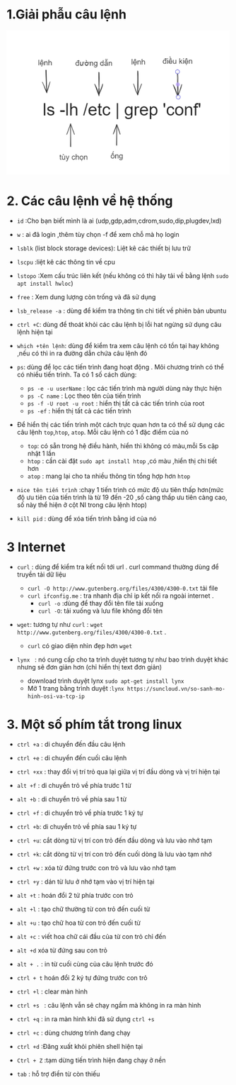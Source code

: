 # 1.Giải phẫu câu lệnh
![Alt](/thuctap/anh/Screenshot_393.png)

# 2. Các câu lệnh về hệ thống
- `id` :Cho bạn biết mình là ai (udp,gdp,adm,cdrom,sudo,dip,plugdev,lxd)
- `w` : ai đã login ,thêm tùy chọn -f để xem chỗ mà họ login
- `lsblk` (list block storage devices): Liệt kê các thiết bị lưu trữ
- `lscpu` :liệt kê các thông tin về cpu
- `lstopo` :Xem cấu trúc liên kết (nếu không có thì hãy tải về bằng lệnh `sudo apt install hwloc`)
- `free` : Xem dung lượng còn trống và đã sử dụng
- `lsb_release -a` : dùng để kiểm tra thông tin chi tiết về phiên bản ubuntu
- `ctrl +C`: dùng để thoát khỏi các câu lệnh bị lỗi hat ngừng sử dụng câu lệnh hiện tại
- `which +tên lệnh`: dùng để kiểm tra xem câu lệnh có tồn tại hay không ,nếu có thì in ra đường dẫn chứa câu lệnh đó
- `ps`: dùng để lọc các tiến trình đang hoạt động . Môi chương trình có thể có nhiều tiến trình. Ta có 1 số cách dùng:
  - `ps -e -u userName` : lọc các tiến trình mà người dùng này thực hiện
  - `ps -C name` : Lọc theo tên của tiến trình
  - `ps -f -U root -u root` : hiển thị tất cả các tiến trình của root
  - `ps -ef` : hiển thị tất cả các tiến trình

- Để hiển thị các tiến trình một cách trực quan hơn ta có thể sử dụng các câu lệnh `top`,`htop`, `atop`. Mỗi câu lệnh có 1 đặc điểm của nó
  - `top`: có sẵn trong hệ điều hành, hiển thì không có màu,mỗi 5s cập nhật 1 lần
  - `htop` : cần cài đặt `sudo apt install htop` ,có màu ,hiển thị chi tiết hơn
  - `atop` : mang lại cho ta nhiều thông tin tổng hợp hơn `htop`

- `nice tên tiến trình` :chạy 1 tiến trình có mức độ ưu tiên thấp hơn(mức độ ưu tiên của tiến trình là từ 19 đến -20 ,số càng thấp ưu tiên càng cao, số này thể hiện ở cột NI trong câu lệnh htop)
- `kill pid` : dùng để xóa tiến trình bằng id của nó

# 3 Internet
- `curl` : dùng để kiểm tra kết nối tới url . curl command thường dùng để truyền tải dữ liệu
  - `curl -O http://www.gutenberg.org/files/4300/4300-0.txt` tải file
  - `curl ifconfig.me` : tra nhanh địa chỉ ip kết nối ra ngoài internet .
    - `curl -o` :dùng để thay đổi tên file tải xuống
    - `curl -O`: tải xuống và lưu file không đổi tên

- `wget`: tương tự như `curl` : `wget http://www.gutenberg.org/files/4300/4300-0.txt` . 
  - `curl` có giao diện nhìn đẹp hơn `wget`

- `lynx ` : nó cung cấp cho ta trình duyệt tương tự như bao trình duyệt khác nhưng sẽ đơn giản hơn (chỉ hiển thị text đơn giản)
  - download trình duyệt lynx `sudo apt-get install lynx`
  - Mở 1 trang bằng trình duyệt :`lynx https://suncloud.vn/so-sanh-mo-hinh-osi-va-tcp-ip`


# 3. Một số phím tắt trong linux
- `ctrl +a` : di chuyển đến đầu câu lệnh
- `ctrl +e` : di chuyển đến cuối câu lệnh
- `ctrl +xx` : thay đổi vị trí trỏ qua lại giữa vị trí đầu dòng và vị trí hiện tại
- `alt +f` : di chuyển trỏ về phía trước 1 từ
- `alt +b` : di chuyển trỏ về phía sau 1 từ
- `ctrl +f` : di chuyển trỏ về phía trước 1 ký tự
- `ctrl +b`: di chuyển trỏ về phía sau 1 ký tự


- `ctrl +u`: cắt dòng từ vị trí con trỏ đến đầu dòng và lưu vào nhớ tạm
- `ctrl +k`: cắt dòng từ vị trí con trỏ đến cuối dòng là lưu vào tạm nhớ
- `ctrl +w` : xóa từ đứng trước con trỏ và lưu vào nhớ tạm
- `ctrl +y` : dán từ lưu ở nhớ tạm vào vị trí hiện tại
- `alt +t` : hoán đổi 2 tử phía trước con trỏ
- `alt +l` : tạo chữ thường từ con trỏ đến cuối từ
- `alt +u` : tạo chữ hoa từ con trỏ đến cuối từ
- `alt +c` : viết hoa chữ cái đầu của từ con trỏ chỉ đến
- `alt +d` xóa từ đứng sau con trỏ
- `alt + .` : in từ cuối cùng của câu lệnh trước đó
- `ctrl + t` hoán đổi 2 ký tự đứng trước con trỏ

- `ctrl +l` : clear màn hình
- `ctrl +s ` : câu lệnh vẫn sẽ chạy ngầm mà không in ra màn hình
- `ctrl +q` : in ra màn hình khi đã sử dụng `ctrl +s`
- `ctrl +c` : dùng chương trình đang chạy
- `ctrl +d` :Đăng xuất khỏi phiên shell hiện tại
- `Ctrl + Z` :tạm dừng tiến trình hiện đang chạy ở nền 
- `tab` : hỗ trợ điền từ còn thiếu



